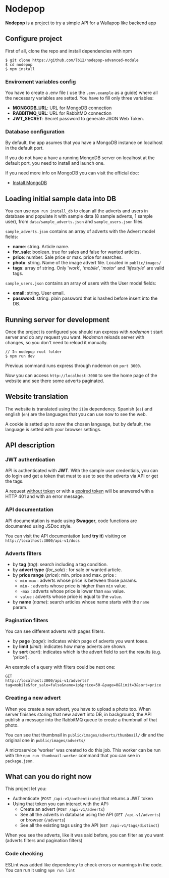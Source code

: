 # Nodepop
**Nodepop** is a project to try a simple API for a Wallapop like backend app


## Configure project
First of all, clone the repo and install dependencies with npm

```
$ git clone https://github.com/lb12/nodepop-advanced-module
$ cd nodepop
$ npm install
```

### Enviroment variables config
You have to create a .env file ( use the `.env.example` as a guide) where all the necessary variables are setted. You have to fill only three variables: 

* **MONGODB_URL**: URL for MongoDB connection
* **RABBITMQ_URL**: URL for RabbitMQ connection
* **JWT_SECRET**: Secret password to generate JSON Web Token.

### Database configuration
By default, the app asumes that you have a MongoDB instance on localhost in the default port.

If you do not have a have a running MongoDB server on localhost at the default port, you need to install and launch one.

If you need more info on MongoDB you can visit the official doc:

* [Install MongoDB](https://docs.mongodb.com/manual/installation/)

## Loading initial sample data into DB
You can use `npm run install_db` to clean all the adverts and users in database and populate it with sample data (8 sample adverts, 1 sample user), from `data/sample_adverts.json` and `sample_users.json` files.

`sample_adverts.json` contains an array of adverts with the Advert model fields:

* **name**: string. Article name.
* **for_sale**: boolean. true for sales and false for wanted articles.
* **price**: number. Sale price or max. price for searches.
* **photo**: string. Name of the image advert file. Located in `public/images/`
* **tags**: array of string. Only '*work*', '*mobile*', '*motor*' and '*lifestyle*' are valid tags.


`sample_users.json` contains an array of users with the User model fields:

* **email**: string. User email.
* **password**: string. plain password that is hashed before insert into the DB.


## Running server for development
Once the project is configured you should run express with *nodemon* t start server and do any request you want. *Nodemon* reloads server with changes, so you don't need to reload it manually.

```
// In nodepop root folder
$ npm run dev
```

Previous command runs express through nodemon on `port 3000`.

Now you can access `http://localhost:3000` to see the home page of the website and see there some adverts paginated.

## Website translation
The website is translated using the `i18n` dependency. Spanish (`es`) and english (`en`) are the languages that you can use now to see the web.

A cookie is setted up to *save* the chosen language, but by default, the language is setted with your browser settings.

## API description

### JWT authentication

API is authenticated with **JWT**. With the sample user credentials, you can do login and get a token that must to use to see the adverts via API or get the tags.

A request <u>without token</u> or with a <u>expired token</u> will be answered with a HTTP 401 and with an error message.

### API documentation
API documentation is made using **Swagger**, code functions are documented using JSDoc style.

You can visit the API documentation (and **try it**) visiting on `http://localhost:3000/api-v1/docs`

### Adverts filters

* by **tag** (*tag*): search including a tag condition.
* by **advert type** (*for_sale*) : for sale or wanted article.
* by **price range** (*price*): min. price and max. price :  
  * `min-max` : adverts whose price is between those params.
  * `min-` : adverts whose price is higher than `min` value.
  * `-max` : adverts whose price is lower than `max` value.
  * `value` : adverts whose price is equal to the `value`.
* by **name** (*name*): search articles whose name starts with the `name` param.

### Pagination filters
You can see different adverts with pages filters. 
* by **page** (*page*): indicates which page of adverts you want tosee.
* by **limit** (*limit*): indicates how many adverts are shown.   
* by **sort**  (*sort*): indicates which is the advert field to sort the results (e.g. 'price').

An example of a query with filters could be next one: 
```
GET
http://localhost:3000/api-v1/adverts?tag=mobile&for_sale=false&name=ip&price=50-&page=0&limit=3&sort=price
```

### Creating a new advert
When you create a new advert, you have to upload a photo too. When server finishes storing that new advert into DB, in background, the API publish a message into the RabbitMQ queue to create a thumbnail of that photo.

You can see that thumbnail in `public/images/adverts/thumbnail/` dir and the original one in `public/images/adverts/`

A microservice 'worker' was created to do this job. This worker can be run with the `npm run thumbnail-worker` command that you can see in `package.json`.

## What can you do right now
This project let you:

* Authenticate (`POST /api-v1/authenticate`) that returns a JWT token
* Using that token you can interact with the API:
  * Create an advert (`POST /api-v1/adverts`)
  * See all the adverts in database using the API (`GET /api-v1/adverts`) or browser (`/adverts`)
  * See all the existing tags using the API (`GET /api-v1/tags/distinct`)

When you see the adverts, like it was said before, you can filter as you want (adverts filters and pagination filters)


### Code checking
ESLint was added like dependency to check errors or warnings in the code. You can run it using `npm run lint`